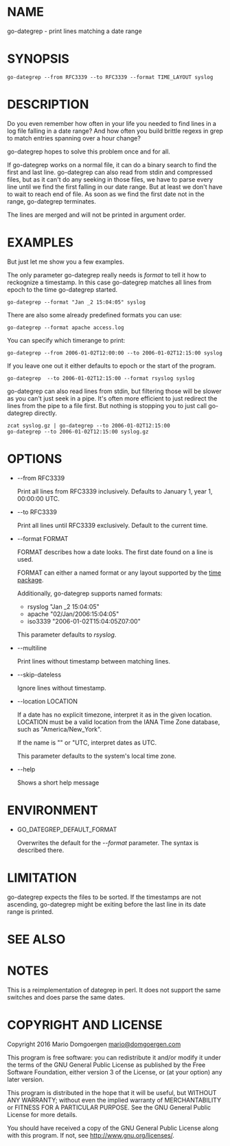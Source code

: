 # NAME

go-dategrep - print lines matching a date range

# SYNOPSIS

    go-dategrep --from RFC3339 --to RFC3339 --format TIME_LAYOUT syslog

# DESCRIPTION

Do you even remember how often in your life you needed to find lines in a log
file falling in a date range? And how often you build brittle regexs in grep to
match entries spanning over a hour change?

go-dategrep hopes to solve this problem once and for all.

If go-dategrep works on a normal file, it can do a binary search to
find the first and last line. go-dategrep can also read from stdin
and compressed files, but as it can't do any seeking in those files,
we have to parse every line until we find the first falling in our date
range. But at least we don't have to wait to reach end of file. As soon
as we find the first date not in the range, go-dategrep terminates.

The lines are merged and will not be printed in argument order.

# EXAMPLES

But just let me show you a few examples.

The only parameter go-dategrep really needs is _format_ to tell it how to
reckognize a timestamp. In this case go-dategrep matches all lines from epoch to
the time go-dategrep started.

    go-dategrep --format "Jan _2 15:04:05" syslog

There are also some already predefined formats you can use:

    go-dategrep --format apache access.log

You can specify which timerange to print:

    go-dategrep --from 2006-01-02T12:00:00 --to 2006-01-02T12:15:00 syslog

If you leave one out it either defaults to epoch or the start of the program.

    go-dategrep  --to 2006-01-02T12:15:00 --format rsyslog syslog

go-dategrep can also read lines from stdin, but filtering those will be
slower as you can't just seek in a pipe.  It's often more efficient to
just redirect the lines from the pipe to a file first. But nothing is
stopping you to just call go-dategrep directly.

    zcat syslog.gz | go-dategrep --to 2006-01-02T12:15:00
    go-dategrep --to 2006-01-02T12:15:00 syslog.gz

# OPTIONS

* --from RFC3339

  Print all lines from RFC3339 inclusively. Defaults to January 1,
  year 1, 00:00:00 UTC.

* --to RFC3339

  Print all lines until RFC3339 exclusively. Default to the current time.

* --format FORMAT

  FORMAT describes how a date looks. The first date found on a line is used.

  FORMAT can either a named format or any layout supported by the [time package](https://golang.org/pkg/time/#Parse).

  Additionally, go-dategrep supports named formats:

  * rsyslog "Jan \_2 15:04:05"
  * apache "02/Jan/2006:15:04:05"
  * iso3339 "2006-01-02T15:04:05Z07:00"

  This parameter defaults to _rsyslog_.

* --multiline

  Print lines without timestamp between matching lines.

* --skip-dateless

  Ignore lines without timestamp.

* --location LOCATION

  If a date has no explicit timezone, interpret it as in the given
  location. LOCATION must be a valid location from the IANA Time Zone
  database, such as "America/New\_York".

  If the name is "" or "UTC, interpret dates as UTC.

  This parameter defaults to the system's local time zone.

* --help

  Shows a short help message

# ENVIRONMENT

* GO\_DATEGREP\_DEFAULT\_FORMAT

  Overwrites the default for the _--format_ parameter. The syntax is described there.

# LIMITATION

go-dategrep expects the files to be sorted. If the timestamps are not
ascending, go-dategrep might be exiting before the last line in its date
range is printed.

# SEE ALSO

# NOTES

This is a reimplementation of dategrep in perl. It does not support the
same switches and does parse the same dates.

# COPYRIGHT AND LICENSE

Copyright 2016 Mario Domgoergen <mario@domgoergen.com>

This program is free software: you can redistribute it and/or modify
it under the terms of the GNU General Public License as published by
the Free Software Foundation, either version 3 of the License, or
(at your option) any later version.

This program is distributed in the hope that it will be useful,
but WITHOUT ANY WARRANTY; without even the implied warranty of
MERCHANTABILITY or FITNESS FOR A PARTICULAR PURPOSE.  See the
GNU General Public License for more details.

You should have received a copy of the GNU General Public License
along with this program.  If not, see <http://www.gnu.org/licenses/>.
